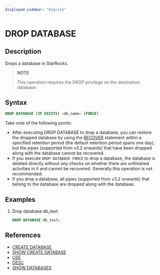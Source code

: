 ```yaml
---
displayed_sidebar: "English"
---
```


# DROP DATABASE

## Description

Drops a database in StarRocks.

> **NOTE**
>
> This operation requires the DROP privilege on the destination database.

## Syntax

```sql
DROP DATABASE [IF EXISTS] <db_name> [FORCE]
```

Take note of the following points:

- After executing DROP DATABASE to drop a database, you can restore the dropped database by using the [RECOVER](../data-definition/RECOVER.md) statement within a specified retention period (the default retention period spans one day), but the pipes (supported from v3.2 onwards) that have been dropped along with the database cannot be recovered.
- If you execute `DROP DATABASE FORCE` to drop a database, the database is deleted directly without any checks on whether there are unfinished activities in it and cannot be recovered. Generally this operation is not recommended.
- If you drop a database, all pipes (supported from v3.2 onwards) that belong to the database are dropped along with the database.

## Examples

1. Drop database db_text.

    ```sql
    DROP DATABASE db_test;
    ```

## References

- [CREATE DATABASE](../data-definition/CREATE_DATABASE.md)
- [SHOW CREATE DATABASE](../data-manipulation/SHOW_CREATE_DATABASE.md)
- [USE](../data-definition/USE.md)
- [DESC](../Utility/DESCRIBE.md)
- [SHOW DATABASES](../data-manipulation/SHOW_DATABASES.md)
